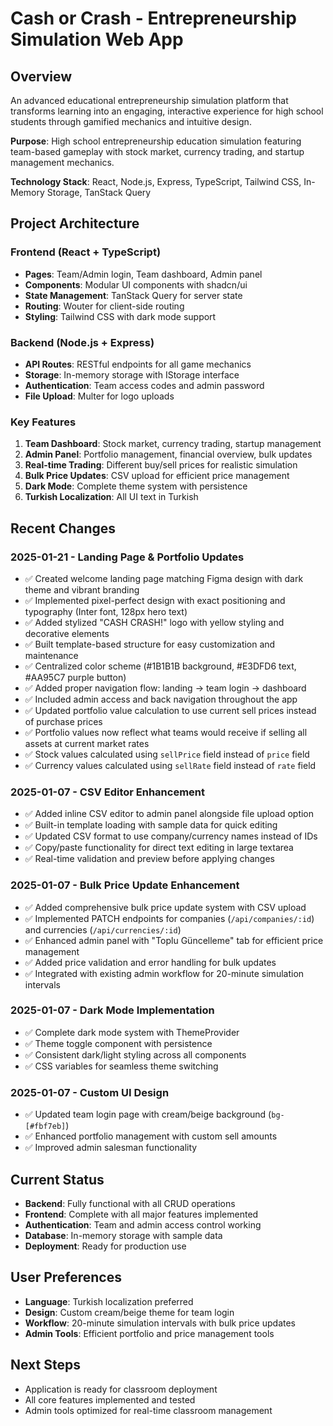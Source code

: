 # Cash or Crash - Entrepreneurship Simulation Web App

## Overview
An advanced educational entrepreneurship simulation platform that transforms learning into an engaging, interactive experience for high school students through gamified mechanics and intuitive design.

**Purpose**: High school entrepreneurship education simulation featuring team-based gameplay with stock market, currency trading, and startup management mechanics.

**Technology Stack**: React, Node.js, Express, TypeScript, Tailwind CSS, In-Memory Storage, TanStack Query

## Project Architecture

### Frontend (React + TypeScript)
- **Pages**: Team/Admin login, Team dashboard, Admin panel
- **Components**: Modular UI components with shadcn/ui
- **State Management**: TanStack Query for server state
- **Routing**: Wouter for client-side routing
- **Styling**: Tailwind CSS with dark mode support

### Backend (Node.js + Express)
- **API Routes**: RESTful endpoints for all game mechanics
- **Storage**: In-memory storage with IStorage interface
- **Authentication**: Team access codes and admin password
- **File Upload**: Multer for logo uploads

### Key Features
1. **Team Dashboard**: Stock market, currency trading, startup management
2. **Admin Panel**: Portfolio management, financial overview, bulk updates
3. **Real-time Trading**: Different buy/sell prices for realistic simulation
4. **Bulk Price Updates**: CSV upload for efficient price management
5. **Dark Mode**: Complete theme system with persistence
6. **Turkish Localization**: All UI text in Turkish

## Recent Changes

### 2025-01-21 - Landing Page & Portfolio Updates
- ✅ Created welcome landing page matching Figma design with dark theme and vibrant branding
- ✅ Implemented pixel-perfect design with exact positioning and typography (Inter font, 128px hero text)
- ✅ Added stylized "CASH CRASH!" logo with yellow styling and decorative elements
- ✅ Built template-based structure for easy customization and maintenance
- ✅ Centralized color scheme (#1B1B1B background, #E3DFD6 text, #AA95C7 purple button)
- ✅ Added proper navigation flow: landing → team login → dashboard
- ✅ Included admin access and back navigation throughout the app
- ✅ Updated portfolio value calculation to use current sell prices instead of purchase prices
- ✅ Portfolio values now reflect what teams would receive if selling all assets at current market rates
- ✅ Stock values calculated using `sellPrice` field instead of `price` field
- ✅ Currency values calculated using `sellRate` field instead of `rate` field

### 2025-01-07 - CSV Editor Enhancement
- ✅ Added inline CSV editor to admin panel alongside file upload option
- ✅ Built-in template loading with sample data for quick editing
- ✅ Updated CSV format to use company/currency names instead of IDs
- ✅ Copy/paste functionality for direct text editing in large textarea
- ✅ Real-time validation and preview before applying changes

### 2025-01-07 - Bulk Price Update Enhancement
- ✅ Added comprehensive bulk price update system with CSV upload
- ✅ Implemented PATCH endpoints for companies (`/api/companies/:id`) and currencies (`/api/currencies/:id`)
- ✅ Enhanced admin panel with "Toplu Güncelleme" tab for efficient price management
- ✅ Added price validation and error handling for bulk updates
- ✅ Integrated with existing admin workflow for 20-minute simulation intervals

### 2025-01-07 - Dark Mode Implementation
- ✅ Complete dark mode system with ThemeProvider
- ✅ Theme toggle component with persistence
- ✅ Consistent dark/light styling across all components
- ✅ CSS variables for seamless theme switching

### 2025-01-07 - Custom UI Design
- ✅ Updated team login page with cream/beige background (`bg-[#fbf7eb]`)
- ✅ Enhanced portfolio management with custom sell amounts
- ✅ Improved admin salesman functionality

## Current Status
- **Backend**: Fully functional with all CRUD operations
- **Frontend**: Complete with all major features implemented
- **Authentication**: Team and admin access control working
- **Database**: In-memory storage with sample data
- **Deployment**: Ready for production use

## User Preferences
- **Language**: Turkish localization preferred
- **Design**: Custom cream/beige theme for team login
- **Workflow**: 20-minute simulation intervals with bulk price updates
- **Admin Tools**: Efficient portfolio and price management tools

## Next Steps
- Application is ready for classroom deployment
- All core features implemented and tested
- Admin tools optimized for real-time classroom management